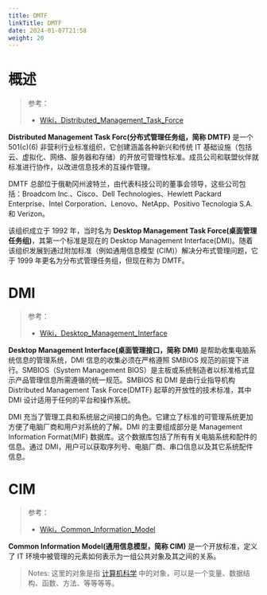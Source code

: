 ```yaml
---
title: DMTF
linkTitle: DMTF
date: 2024-01-07T21:58
weight: 20
---
```


# 概述

> 参考：
>
> - [Wiki，Distributed_Management_Task_Force](https://en.wikipedia.org/wiki/Distributed_Management_Task_Force)

**Distributed Management Task Forc(分布式管理任务组，简称 DMTF)** 是一个 501(c)(6) 非营利行业标准组织，它创建涵盖各种新兴和传统 IT 基础设施（包括云、虚拟化、网络、服务器和存储）的开放可管理性标准。成员公司和联盟伙伴就标准进行协作，以改进信息技术的互操作管理。

DMTF 总部位于俄勒冈州波特兰，由代表科技公司的董事会领导，这些公司包括：Broadcom Inc.、Cisco、Dell Technologies、Hewlett Packard Enterprise、Intel Corporation、Lenovo、NetApp、Positivo Tecnologia S.A. 和 Verizon。

该组织成立于 1992 年，当时名为 **Desktop Management Task Force(桌面管理任务组)**，其第一个标准是现在的 Desktop Management Interface(DMI)。随着该组织发展到通过附加标准（例如通用信息模型 (CIM)）解决分布式管理问题，它于 1999 年更名为分布式管理任务组，但现在称为 DMTF。

# DMI

> 参考：
>
> - [Wiki，Desktop_Management_Interface](https://en.wikipedia.org/wiki/Desktop_Management_Interface)

**Desktop Management Interface(桌面管理接口，简称 DMI)** 是帮助收集电脑系统信息的管理系统，DMI 信息的收集必须在严格遵照 SMBIOS 规范的前提下进行。SMBIOS（System Management BIOS）是主板或系统制造者以标准格式显示产品管理信息所需遵循的统一规范。SMBIOS 和 DMI 是由行业指导机构 Distributed Management Task Force(DMTF) 起草的开放性的技术标准，其中 DMI 设计适用于任何的平台和操作系统。

DMI 充当了管理工具和系统层之间接口的角色。它建立了标准的可管理系统更加方便了电脑厂商和用户对系统的了解。DMI 的主要组成部分是 Management Information Format(MIF) 数据库。这个数据库包括了所有有关电脑系统和配件的信息。通过 DMI，用户可以获取序列号、电脑厂商、串口信息以及其它系统配件信息。

# CIM

> 参考：
>
> - [Wiki，Common_Information_Model](https://en.wikipedia.org/wiki/Common_Information_Model_(computing))

**Common Information Model(通用信息模型，简称 CIM)** 是一个开放标准，定义了 IT 环境中被管理的元素如何表示为一组公共对象及其之间的关系。

> Notes: 这里的对象是指 [计算机科学](/docs/2.编程/计算机科学/计算机科学.md) 中的对象，可以是一个变量、数据结构、函数、方法、等等等等。
